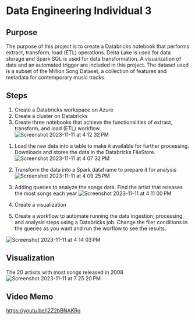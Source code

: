 # Data Engineering Individual 3
## Purpose
The purpose of this project is to create a Databricks notebook that performs extract, transform, load (ETL) operations. Delta Lake is used for data storage and Spark SQL is used for data transformation. A visualization of data and an automated trigger are included in this project. The dataset used is a subset of the Million Song Dataset, a collection of features and metadata for contemporary music tracks.

## Steps 
1. Create a Databricks workspace on Azure
2. Create a cluster on Databricks
3. Create three notebooks that achieve the functionalities of extract, transform, and load (ETL) workflow.
   ![Screenshot 2023-11-11 at 4 12 32 PM](https://github.com/nogibjj/KatherineT.DE.Mini-Project_11/assets/143833511/8ee82802-ee99-4c66-9a34-1a4c2b21fc7a)
   
1) Load the raw data into a table to make it available for further processing. Downloads and stores the data in the Databricks FileStore.
![Screenshot 2023-11-11 at 4 07 32 PM](https://github.com/nogibjj/KatherineT.DE.Mini-Project_11/assets/143833511/8e15ad37-8cb3-4afe-baff-f9b7cac1f7f3)

2) Transform the data into a Spark dataframe to prepare it for analysis
![Screenshot 2023-11-11 at 4 09 25 PM](https://github.com/nogibjj/KatherineT.DE.Mini-Project_11/assets/143833511/01d9594e-d27f-4f89-b45f-d4ff1928d8cf)

3) Adding queries to analyze the songs data. Find the artist that releases the most songs each year
![Screenshot 2023-11-11 at 4 11 00 PM](https://github.com/nogibjj/KatherineT.DE.Mini-Project_11/assets/143833511/365d5ce6-d047-4fef-8028-17f96c6961bd)

4. Create a visualization
 
5. Create a workflow to automate running the data ingestion, processing, and analysis steps using a Databricks job. Change the filer conditions in the queries as you want and run the worflow to see the results. 

![Screenshot 2023-11-11 at 4 14 03 PM](https://github.com/nogibjj/KatherineT.DE.Mini-Project_11/assets/143833511/b52c03c7-689a-4392-a3dc-982d518132ee)

## Visualization
The 20 artisits with most songs released in 2008
![Screenshot 2023-11-11 at 7 25 20 PM](https://github.com/nogibjj/KatherineT.DE.Individual-Project_3/assets/143833511/8ec6a022-06f9-4f70-83c0-965f2702731f)

## Video Memo
https://youtu.be/i2Z2bBNAKRg
